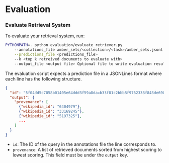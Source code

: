 # Evaluation

### Evaluate Retrieval System
To evaluate your retrieval system, run:
```bash
PYTHONPATH=. python evaluation/evaluate_retriever.py 
    --annotations_file amber_sets/<collection>/<task>/amber_sets.jsonl \
    --predictions_file <predictions_file>
    --k <top k retreived documents to evaluate with>
    --output_file <output file> Optional file to write evaluation results to. If not provided, results will be printed.
```

The evaluation script expects a prediction file in a JSONLines format where each line has the following structure.

```JSON
{
  "id": "5f04dd5c7058b01405e64ddd3f59a8da=b33f81c2bbb8f9762333f843de698c8a",
  "output": {
    "provenance": [
      {"wikipedia_id": "6404979"}, 
      {"wikipedia_id": "33169245"}, 
      {"wikipedia_id": "5197325"},
      ...
    ]
  }
}
```

* `id`: The ID of the query in the annotations file the line corresponds to.
* `provenance`: A list of retrieved documents sorted from highest scoring to lowest scoring. This field must be under the `output` key.
